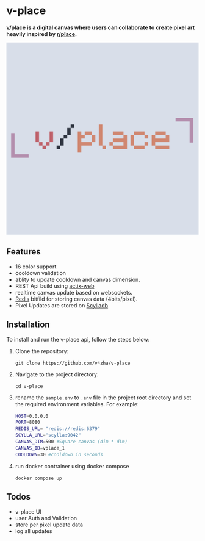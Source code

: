 # v-place

<b>v/place is a digital canvas where users can collaborate to create pixel art heavily inspired by [r/place]().</b>

![vplace](assets/vplace.png)


## Features

- 16 color support
- cooldown validation    
- ablity to update cooldown and canvas dimension.
- REST Api build using [actix-web](https://actix.rs/)
- realtime canvas update based on websockets.
- [Redis](https://redis.io/) bitfild for storing canvas data (4bits/pixel).
- Pixel Updates are stored on [Scylladb](https://www.scylladb.com/)


## Installation

To install and run the v-place api, follow the steps below:

1. Clone the repository:

    ```
    git clone https://github.com/v4zha/v-place
    ```

2. Navigate to the project directory:

    ```
    cd v-place
    ```

3. rename the `sample.env` to `.env` file in the project root directory and set the required environment variables. For example:

    ```bash
    HOST=0.0.0.0
    PORT=8080
    REDIS_URL= "redis://redis:6379"
    SCYLLA_URL="scylla:9042"
    CANVAS_DIM=500 #Square canvas (dim * dim)
    CANVAS_ID=vplace_1
    COOLDOWN=30 #cooldown in seconds
    ```
4. run docker contrainer using docker compose
    ```
    docker compose up
    ```

## Todos
- v-place UI
- user Auth and Validation
- store per pixel update data
- log all updates
